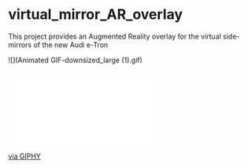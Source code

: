 # virtual_mirror_AR_overlay
This project provides an Augmented Reality overlay for the virtual side-mirrors of the new Audi e-Tron


![](Animated GIF-downsized_large (1).gif)

<iframe src=“https://giphy.com/embed/39AYArvlL9CHYC28HS” width=“384" height=“480” frameBorder=“0" class=“giphy-embed” allowFullScreen></iframe><p><a href=“https://giphy.com/gifs/39AYArvlL9CHYC28HS”>via GIPHY</a></p>
